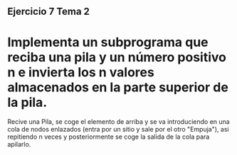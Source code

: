 ## Ejercicio 7 Tema 2
# Implementa un subprograma que reciba una pila y un número positivo n e invierta los n valores almacenados en la parte superior de la pila.
Recive una Pila, se coge el elemento de arriba y se va introduciendo en una cola de nodos enlazados (entra por un sitio y sale por el otro "Empuja"), asi repitiendo n veces y posteriormente se coge la salida de la cola para apilarlo.
